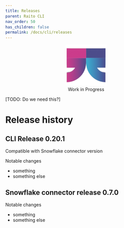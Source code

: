 ```yaml
---
title: Releases
parent: Raito CLI
nav_order: 50
has_children: false
permalink: /docs/cli/releases
---
```


<div class="wip" style="text-align: center">
  <img src="/assets/images/logo-wait-128.png" alt="Work in Progress"/>
  <br/>
  Work in Progress
</div>

[TODO: Do we need this?]

# Release history


## CLI Release 0.20.1

Compatible with Snowflake connector version

Notable changes
- something
- something else


## Snowflake connector release 0.7.0

Notable changes
- something
- something else
